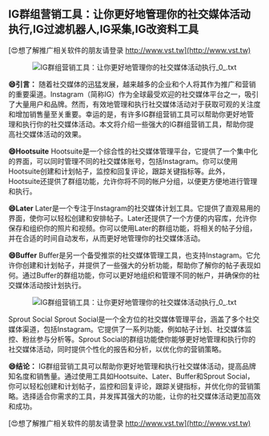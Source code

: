 ## **IG群组营销工具：让你更好地管理你的社交媒体活动执行,IG过滤机器人,IG采集,IG改资料工具**

[😍想了解推广相关软件的朋友请登录 http://www.vst.tw](http://www.vst.tw)

 <center><img src="https://vst.tw/MP4/tuiguang/png/7.png" alt="IG群组营销工具：让你更好地管理你的社交媒体活动执行_0_.txt"></center>

**😄引言：**
随着社交媒体的迅猛发展，越来越多的企业和个人将其作为推广和营销的重要渠道。Instagram（简称IG）作为全球最受欢迎的社交媒体平台之一，吸引了大量用户和品牌。然而，有效地管理和执行社交媒体活动对于获取可观的关注度和增加销售量至关重要。幸运的是，有许多IG群组营销工具可以帮助你更好地管理和执行你的社交媒体活动。本文将介绍一些强大的IG群组营销工具，帮助你提高社交媒体活动的效果。

**😄Hootsuite**
Hootsuite是一个综合性的社交媒体管理平台，它提供了一个集中化的界面，可以同时管理不同的社交媒体账号，包括Instagram。你可以使用Hootsuite创建和计划帖子，监控和回复评论，跟踪关键指标等。此外，Hootsuite还提供了群组功能，允许你将不同的帐户分组，以便更方便地进行管理和执行。

**😄Later**
Later是一个专注于Instagram的社交媒体计划工具。它提供了直观易用的界面，使你可以轻松创建和安排帖子。Later还提供了一个方便的内容库，允许你保存和组织你的照片和视频。你可以使用Later的群组功能，将相关的帖子分组，并在合适的时间自动发布，从而更好地管理你的社交媒体活动。

**😄Buffer**
Buffer是另一个备受推崇的社交媒体管理工具，也支持Instagram。它允许你创建和计划帖子，并提供了一些强大的分析功能，帮助你了解你的帖子表现如何。通过Buffer的群组功能，你可以更好地组织和管理不同的帐户，并确保你的社交媒体活动按计划执行。

 <center><img src="https://vst.tw/MP4/tuiguang/png/8.png" alt="IG群组营销工具：让你更好地管理你的社交媒体活动执行_0_.txt"></center>

Sprout Social
Sprout Social是一个全方位的社交媒体管理平台，涵盖了多个社交媒体渠道，包括Instagram。它提供了一系列功能，例如帖子计划、社交媒体监控、粉丝参与分析等。Sprout Social的群组功能使你能够更好地管理和执行你的社交媒体活动，同时提供个性化的报告和分析，以优化你的营销策略。

**😄结论：**
IG群组营销工具可以帮助你更好地管理和执行社交媒体活动，提高品牌知名度和销售量。通过使用工具如Hootsuite、Later、Buffer和Sprout Social，你可以轻松创建和计划帖子，监控和回复评论，跟踪关键指标，并优化你的营销策略。选择适合你需求的工具，并发挥其强大的功能，让你的社交媒体活动更加高效和成功。

[😍想了解推广相关软件的朋友请登录 http://www.vst.tw](http://www.vst.tw)




